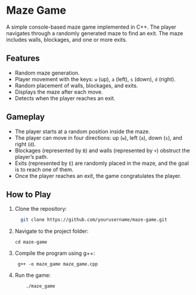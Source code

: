 # Maze Game

A simple console-based maze game implemented in C++. The player navigates through a randomly generated maze to find an exit. The maze includes walls, blockages, and one or more exits.

## Features
- Random maze generation.
- Player movement with the keys: `w` (up), `a` (left), `s` (down), `d` (right).
- Random placement of walls, blockages, and exits.
- Displays the maze after each move.
- Detects when the player reaches an exit.

## Gameplay

- The player starts at a random position inside the maze.
- The player can move in four directions: up (`w`), left (`a`), down (`s`), and right (`d`).
- Blockages (represented by `B`) and walls (represented by `+`) obstruct the player’s path.
- Exits (represented by `E`) are randomly placed in the maze, and the goal is to reach one of them.
- Once the player reaches an exit, the game congratulates the player.

## How to Play

1. Clone the repository:
   ```bash
     git clone https://github.com/yourusername/maze-game.git
2. Navigate to the project folder:

       cd maze-game

3. Compile the program using g++:

        g++ -o maze_game maze_game.cpp

4. Run the game:

           ./maze_game
